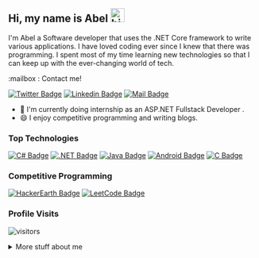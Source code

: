 ## Hi, my name is Abel <img src="https://user-images.githubusercontent.com/1303154/88677602-1635ba80-d120-11ea-84d8-d263ba5fc3c0.gif" width="28px" alt="hi">

I'm Abel a Software developer that uses the .NET Core framework to write various applications. I have loved coding ever since I knew that there was programming. I spent most of my time learning new technologies so that I can keep up with the ever-changing world of tech.

:mailbox : Contact me!

[![Twitter Badge](https://img.shields.io/badge/-@apxb08x2-1ca0f1?style=flat&labelColor=1ca0f1&logo=twitter&logoColor=white&link=https://twitter.com/Ipenywis)](https://twitter.com/apxb08x2) [![Linkedin Badge](https://img.shields.io/badge/-AbelR-0e76a8?style=flat&labelColor=0e76a8&logo=linkedin&logoColor=white)](https://linkedin.com/in/abel-r-mugari-software-developer-csharp-zimbabwe) [![Mail Badge](https://img.shields.io/badge/-abelrmugari-c0392b?style=flat&labelColor=c0392b&logo=gmail&logoColor=white)](mailto:abelrmugari@gmail.com) 

- 🔭 I'm currently doing internship as an ASP.NET Fullstack Developer .
- 😄 I enjoy competitive programming and writing blogs.


### Top Technologies 
[![C# Badge](https://img.shields.io/badge/-c#-239120?logo=csharp&style=for-the-badge&logoColor=239120&labelColor=black)](#) 
[![.NET Badge](https://img.shields.io/badge/-.net-512BD4?logo=.NET&style=for-the-badge&logoColor=512BD4&labelColor=black)](#) 
[![Java Badge](https://img.shields.io/badge/-Java-007396?logo=Java&style=for-the-badge&logoColor=007396&labelColor=black)](#) 
[![Android Badge](https://img.shields.io/badge/-Android-3DDC84?logo=android&style=for-the-badge&logoColor=3DDC84&labelColor=black)](#) 
[![C Badge](https://img.shields.io/badge/-C-A8B9CC?logo=C&style=for-the-badge&logoColor=A8B9CC&labelColor=black)](#) 

### Competitive Programming
[![HackerEarth Badge](https://img.shields.io/badge/-HackerEarth-2C3454?logo=HackerEarth&style=for-the-badge&logoColor=2C3454&labelColor=black)](http://www.hackerearth.com/@abel43)
[![LeetCode Badge](https://img.shields.io/badge/-LeetCode-FFA116?logo=LeetCode&style=for-the-badge&logoColor=FFA116&labelColor=black)](https://leetcode.com/apxb08)
### Profile Visits 
![visitors](http://visitor-badge.glitch.me/badge?page_id=apexbravo.apexbravo)

<details>
<summary>
  More stuff about me
</summary>

<br>

#### Coding Stats

<!--START_SECTION:waka-->
<p><img src="https://wakatime.com/share/@66c400f5-b27a-45e3-a659-25f57de48aaa/10e4c715-dc68-48dd-9b8f-b2fa9a2b386d.svg"/><p>
<!--END_SECTION:waka-->

#### Git Hub Stats
 
![Abel's GitHub stats](https://github-readme-stats.vercel.app/api?username=apexbravo&show_icons=true&theme=tokyonight)

</details>
